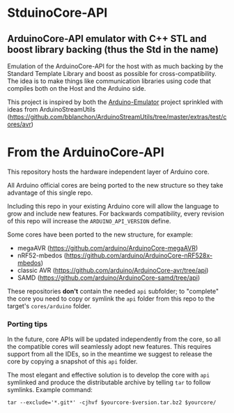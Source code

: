 

# StduinoCore-API
## ArduinoCore-API emulator with C++ STL and boost library backing (thus the Std in the name)

Emulation of the ArduinoCore-API for the host with as much backing by the Standard Template Library and boost as possible for cross-compatibility. The idea is to make things like communication libraries using code that compiles both on the Host and the Arduino side.

This project is inspired by both the [Arduino-Emulator](https://github.com/pschatzmann/Arduino-Emulator) project
sprinkled with ideas from ArduinoStreamUtils (https://github.com/bblanchon/ArduinoStreamUtils/tree/master/extras/test/cores/avr)

# From the ArduinoCore-API
<!--
[![Unit Tests](https://github.com/arduino/ArduinoCore-API/workflows/Unit%20Tests/badge.svg)](https://github.com/arduino/ArduinoCore-API/actions?workflow=Unit+Tests)
[![codecov](https://codecov.io/gh/arduino/ArduinoCore-API/branch/master/graph/badge.svg)](https://codecov.io/gh/arduino/ArduinoCore-API)
[![Spell Check status](https://github.com/arduino/ArduinoCore-API/actions/workflows/spell-check.yml/badge.svg)](https://github.com/arduino/ArduinoCore-API/actions/workflows/spell-check.yml)
-->

This repository hosts the hardware independent layer of Arduino core.

All Arduino official cores are being ported to the new structure so they take advantage of this single repo.

Including this repo in your existing Arduino core will allow the language to grow and include new features.
For backwards compatibility, every revision of this repo will increase the `ARDUINO_API_VERSION` define.

Some cores have been ported to the new structure, for example:
* megaAVR (https://github.com/arduino/ArduinoCore-megaAVR) 
* nRF52-mbedos (https://github.com/arduino/ArduinoCore-nRF528x-mbedos)
* classic AVR (https://github.com/arduino/ArduinoCore-avr/tree/api) 
* SAMD (https://github.com/arduino/ArduinoCore-samd/tree/api)

These repositories **don't** contain the needed `api` subfolder; to "complete" the core you need to copy or symlink the `api` folder from this repo to the target's `cores/arduino` folder.

### Porting tips

In the future, core APIs will be updated independently from the core, so all the compatible cores will seamlessly adopt new features.
This requires support from all the IDEs, so in the meantime we suggest to release the core by copying a snapshot of this `api` folder.

The most elegant and effective solution is to develop the core with `api` symlinked and produce the distributable archive by telling `tar` to follow symlinks. 
Example command:
```
tar --exclude='*.git*' -cjhvf $yourcore-$version.tar.bz2 $yourcore/
```
